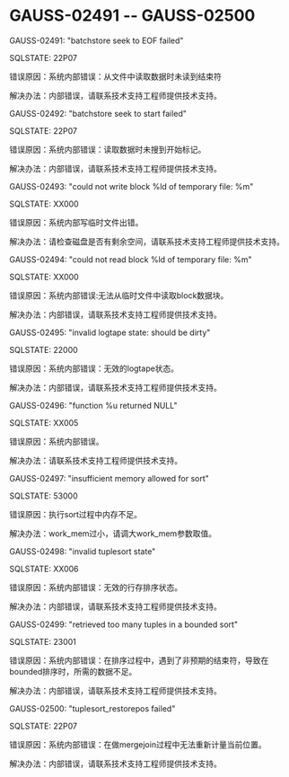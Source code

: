 # GAUSS-02491 -- GAUSS-02500

GAUSS-02491: "batchstore seek to EOF failed"

SQLSTATE: 22P07

错误原因：系统内部错误：从文件中读取数据时未读到结束符

解决办法：内部错误，请联系技术支持工程师提供技术支持。

GAUSS-02492: "batchstore seek to start failed"

SQLSTATE: 22P07

错误原因：系统内部错误：读取数据时未搜到开始标记。

解决办法：内部错误，请联系技术支持工程师提供技术支持。

GAUSS-02493: "could not write block %ld of temporary file: %m"

SQLSTATE: XX000

错误原因：系统内部写临时文件出错。

解决办法：请检查磁盘是否有剩余空间，请联系技术支持工程师提供技术支持。

GAUSS-02494: "could not read block %ld of temporary file: %m"

SQLSTATE: XX000

错误原因：系统内部错误:无法从临时文件中读取block数据块。

解决办法：内部错误，请联系技术支持工程师提供技术支持。

GAUSS-02495: "invalid logtape state: should be dirty"

SQLSTATE: 22000

错误原因：系统内部错误：无效的logtape状态。

解决办法：内部错误，请联系技术支持工程师提供技术支持。

GAUSS-02496: "function %u returned NULL"

SQLSTATE: XX005

错误原因：系统内部错误。

解决办法：请联系技术支持工程师提供技术支持。

GAUSS-02497: "insufficient memory allowed for sort"

SQLSTATE: 53000

错误原因：执行sort过程中内存不足。

解决办法：work\_mem过小，请调大work\_mem参数取值。

GAUSS-02498: "invalid tuplesort state"

SQLSTATE: XX006

错误原因：系统内部错误：无效的行存排序状态。

解决办法：内部错误，请联系技术支持工程师提供技术支持。

GAUSS-02499: "retrieved too many tuples in a bounded sort"

SQLSTATE: 23001

错误原因：系统内部错误：在排序过程中，遇到了非预期的结束符，导致在bounded排序时，所需的数据不足。

解决办法：内部错误，请联系技术支持工程师提供技术支持。

GAUSS-02500: "tuplesort\_restorepos failed"

SQLSTATE: 22P07

错误原因：系统内部错误：在做mergejoin过程中无法重新计量当前位置。

解决办法：内部错误，请联系技术支持工程师提供技术支持。

